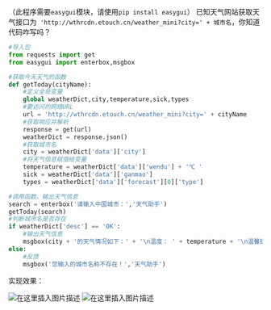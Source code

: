 （此程序需要`easygui`模块，请使用`pip install easygui`）
已知天气网站获取天气接口为`
'http://wthrcdn.etouch.cn/weather_mini?city=' + 城市名`，你知道代码咋写吗？

```python
#导入包
from requests import get
from easygui import enterbox,msgbox

#获取今天天气的函数
def getToday(cityName):
    #定义全局变量
    global weatherDict,city,temperature,sick,types
    #要访问的网络URL
    url = 'http://wthrcdn.etouch.cn/weather_mini?city=' + cityName
    #获取响应并解析
    response = get(url)
    weatherDict = response.json()
    #获取城市名
    city = weatherDict['data']['city']
    #将天气信息赋值给变量
    temperature = weatherDict['data']['wendu'] + '℃ '
    sick = weatherDict['data']['ganmao']
    types = weatherDict['data']['forecast'][0]['type']

#调用函数，输出天气信息
search = enterbox('请输入中国城市：','天气助手')
getToday(search)
#判断城市名是否存在
if weatherDict['desc'] == 'OK':
	#输出天气信息
    msgbox(city + '的天气情况如下：' + '\n温度： ' + temperature + '\n温馨提示： ' + sick + '\n天气： ' + types,'天气助手')
else:
	#反馈
    msgbox('您输入的城市名称不存在！','天气助手')
```
实现效果：

![在这里插入图片描述](https://pic.2ge.org/cdn/?url=https://img-blog.csdnimg.cn/202011071559322.png?x-oss-process=image/watermark,type_ZmFuZ3poZW5naGVpdGk,shadow_10,text_aHR0cHM6Ly9ibG9nLmNzZG4ubmV0L1BhbkRhb3hpMjAyMA==,size_16,color_FFFFFF,t_70#pic_center)
![在这里插入图片描述](https://pic.2ge.org/cdn/?url=https://img-blog.csdnimg.cn/2020110715594823.png?x-oss-process=image/watermark,type_ZmFuZ3poZW5naGVpdGk,shadow_10,text_aHR0cHM6Ly9ibG9nLmNzZG4ubmV0L1BhbkRhb3hpMjAyMA==,size_16,color_FFFFFF,t_70#pic_center)

